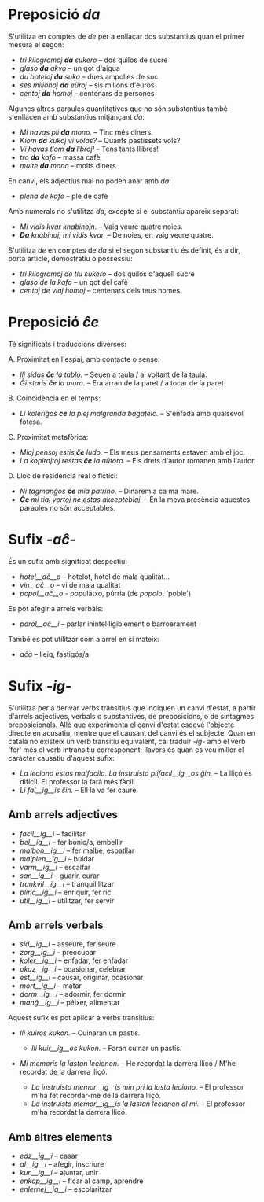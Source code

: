 # Preposició *da*

S'utilitza en comptes de *de* per a enllaçar dos substantius quan el primer mesura el segon:

- *tri kilogramoj __da__ sukero* – dos quilos de sucre
- *glaso __da__ akvo* – un got d'aigua
- *du boteloj __da__ suko* – dues ampolles de suc
- *ses milionoj __da__ eŭroj* – sis milions d'euros
- *centoj __da__ homoj* – centenars de persones

Algunes altres paraules quantitatives que no són substantius també s'enllacen amb substantius mitjançant *da*:

- *Mi havas pli __da__ mono.* – Tinc més diners.
- *Kiom __da__ kukoj vi volas?* – Quants pastissets vols?
- *Vi havas tiom __da__ libroj!* – Tens tants llibres!
- *tro __da__ kafo* – massa cafè
- *multe __da__ mono* – molts diners

En canvi, els adjectius mai no poden anar amb *da*:

- *plena de kafo* – ple de cafè

Amb numerals no s'utilitza *da*, excepte si el substantiu apareix separat:

- *Mi vidis kvar knabinojn.* – Vaig veure quatre noies.
- *__Da__ knabinoj, mi vidis kvar.* – De noies, en vaig veure quatre.

S'utilitza *de* en comptes de *da* si el segon substantiu és definit, és a dir, porta article, demostratiu o possessiu:

- *tri kilogramoj de tiu sukero* – dos quilos d'aquell sucre
- *glaso de la kafo* – un got del cafè
- *centoj de viaj homoj* – centenars dels teus homes

# Preposició *ĉe*

Té significats i traduccions diverses:

A. Proximitat en l'espai, amb contacte o sense:

- *Ili sidas __ĉe__ la tablo.* – Seuen a taula / al voltant de la taula.
- *Ĝi staris __ĉe__ la muro.* – Era arran de la paret / a tocar de la paret.

B. Coincidència en el temps:

- *Li koleriĝas __ĉe__ la plej malgranda bagatelo.* – S'enfada amb qualsevol fotesa.

C. Proximitat metafòrica:

- *Miaj pensoj estis __ĉe__ ludo.* – Els meus pensaments estaven amb el joc.
- *La kopirajtoj restas __ĉe__ la aŭtoro.* – Els drets d'autor romanen amb l'autor.

D. Lloc de residència real o fictici:

- *Ni tagmanĝos __ĉe__ mia patrino.* – Dinarem a ca ma mare.
- *__Ĉe__ mi tiaj vortoj ne estas akcepteblaj.* – En la meva presència aquestes paraules no són acceptables.

# Sufix *-aĉ-*

És un sufix amb significat despectiu:

- *hotel__aĉ__o* – hotelot, hotel de mala qualitat...
- *vin__aĉ__o* – vi de mala qualitat
- *popol__aĉ__o* - populatxo, púrria (de *popolo*, 'poble')

Es pot afegir a arrels verbals:
- *parol__aĉ__i* – parlar inintel·ligiblement o barroerament

També es pot utilitzar com a arrel en si mateix:
- *aĉa* – lleig, fastigós/a

# Sufix *-ig-*

S'utilitza per a derivar verbs transitius que indiquen un canvi d'estat, a partir d'arrels adjectives, verbals o substantives, de preposicions, o de sintagmes preposicionals. Allò que experimenta el canvi d'estat esdevé l'objecte directe en acusatiu, mentre que el causant del canvi és el subjecte.
Quan en català no existeix un verb transitiu equivalent, cal traduir *-ig-* amb el verb 'fer' més el verb intransitiu corresponent; llavors és quan es veu millor el caràcter causatiu d'aquest sufix:

- *La leciono estas malfacila. La instruisto plifacil__ig__os ĝin.* – La lliçó és difícil. El professor la farà més fàcil.
- *Li fal__ig__is ŝin.* – Ell la va fer caure.

## Amb arrels adjectives
- *facil__ig__i* – facilitar
- *bel__ig__i* – fer bonic/a, embellir
- *malbon__ig__i* – fer malbé, espatllar
- *malplen__ig__i* – buidar
- *varm__ig__i* – escalfar
- *san__ig__i* – guarir, curar
- *trankvil__ig__i* – tranquil·litzar
- *pliriĉ__ig__i* – enriquir, fer ric
- *util__ig__i* – utilitzar, fer servir

## Amb arrels verbals

- *sid__ig__i* – asseure, fer seure
- *zorg__ig__i* – preocupar
- *koler__ig__i* – enfadar, fer enfadar
- *okaz__ig__i* – ocasionar, celebrar
- *est__ig__i* – causar, originar, ocasionar
- *mort__ig__i* – matar
- *dorm__ig__i* – adormir, fer dormir
- *manĝ__ig__i* – péixer, alimentar

Aquest sufix es pot aplicar a verbs transitius:

- *Ili kuiros kukon.* – Cuinaran un pastís.
  - *Ili kuir__ig__os kukon.* – Faran cuinar un pastís.

- *Mi memoris la lastan lecionon.* – He recordat la darrera lliçó / M'he recordat de la darrera lliçó.
  - *La instruisto memor__ig__is min pri la lasta leciono.* – El professor m'ha fet recordar-me de la darrera lliçó.
  - *La instruisto memor__ig__is la lastan lecionon al mi.* – El professor m'ha recordat la darrera lliçó.

## Amb altres elements

- *edz__ig__i* – casar
- *al__ig__i* – afegir, inscriure
- *kun__ig__i* – ajuntar, unir
- *enkap__ig__i* – ficar al camp, aprendre
- *enlernej__ig__i* – escolaritzar
